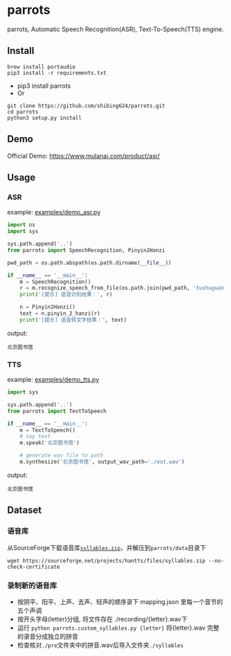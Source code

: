 # parrots
parrots, Automatic Speech Recognition(ASR), Text-To-Speech(TTS) engine.


## Install
```
brew install portaudio
pip3 install -r requirements.txt
```

* pip3 install parrots
* Or
```
git clone https://github.com/shibing624/parrots.git
cd parrots
python3 setup.py install
```

## Demo
Official Demo: https://www.mulanai.com/product/asr/

## Usage
### ASR
example: [examples/demo_asr.py](examples/demo_asr.py)
```python
import os
import sys

sys.path.append('..')
from parrots import SpeechRecognition, Pinyin2Hanzi

pwd_path = os.path.abspath(os.path.dirname(__file__))

if __name__ == '__main__':
    m = SpeechRecognition()
    r = m.recognize_speech_from_file(os.path.join(pwd_path, 'tushuguan.wav'))
    print('[提示] 语音识别结果：', r)

    n = Pinyin2Hanzi()
    text = n.pinyin_2_hanzi(r)
    print('[提示] 语音转文字结果：', text)

```

output:
```
北京图书馆
```

### TTS
example: [examples/demo_tts.py](examples/demo_tts.py)
```python
import sys

sys.path.append('..')
from parrots import TextToSpeech

if __name__ == '__main__':
    m = TextToSpeech()
    # say text
    m.speak('北京图书馆')

    # generate wav file to path
    m.synthesize('北京图书馆', output_wav_path='./out.wav')
```

output:
```
北京图书馆
```

## Dataset

### 语音库
从SourceForge下载语音库[`syllables.zip`](https://sourceforge.net/projects/hantts/files/?source=navbar)，并解压到`parrots/data`目录下

```shell
wget https://sourceforge.net/projects/hantts/files/syllables.zip --no-check-certificate
```

### 录制新的语音库
- 按阴平、阳平、上声、去声、轻声的顺序录下 mapping.json 里每一个音节的五个声调
- 按开头字母(letter)分组, 将文件存在 ./recording/{letter}.wav下
- 运行 `python parrots.custom_syllables.py {letter}` 将{letter}.wav 完整的录音分成独立的拼音
- 检查核对`./pre`文件夹中的拼音.wav后导入文件夹`./syllables`

